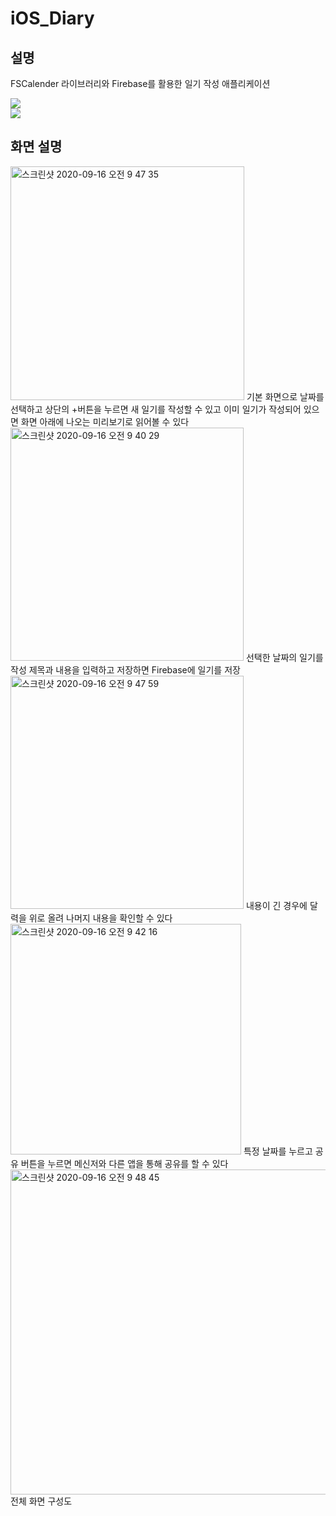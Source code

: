 # iOS_Diary  

## 설명   
FSCalender 라이브러리와 Firebase를 활용한 일기 작성 애플리케이션

![](https://cloud.githubusercontent.com/assets/5186464/16540124/efc51f72-408b-11e6-934a-4e750b8b55bb.png)   
![](https://1.bp.blogspot.com/-YIfQT6q8ZM4/Vzyq5z1B8HI/AAAAAAAAAAc/UmWSSMLKtKgtH7CACElUp12zXkrPK5UoACLcB/s1600/image00.png)   

## 화면 설명   
<img width="374" alt="스크린샷 2020-09-16 오전 9 47 35" src="https://user-images.githubusercontent.com/45002556/93279639-b8118380-f802-11ea-9bfd-a927cc3a7d60.png">
기본 화면으로 날짜를 선택하고 상단의 +버튼을 누르면 새 일기를 작성할 수 있고 이미 일기가 작성되어 있으면 화면 아래에 나오는 미리보기로 읽어볼 수 있다   

<img width="373" alt="스크린샷 2020-09-16 오전 9 40 29" src="https://user-images.githubusercontent.com/45002556/93279366-07a37f80-f802-11ea-8a44-b2ac527fd83d.png">   
선택한 날짜의 일기를 작성 제목과 내용을 입력하고 저장하면 Firebase에 일기를 저장      

<img width="373" alt="스크린샷 2020-09-16 오전 9 47 59" src="https://user-images.githubusercontent.com/45002556/93279745-fb6bf200-f802-11ea-8960-a1d8548f5730.png">
내용이 긴 경우에 달력을 위로 올려 나머지 내용을 확인할 수 있다   

<img width="369" alt="스크린샷 2020-09-16 오전 9 42 16" src="https://user-images.githubusercontent.com/45002556/93279807-21919200-f803-11ea-8de1-ad6ea08ea34b.png">
특정 날짜를 누르고 공유 버튼을 누르면 메신저와 다른 앱을 통해 공유를 할 수 있다   

<img width="520" alt="스크린샷 2020-09-16 오전 9 48 45" src="https://user-images.githubusercontent.com/45002556/93279871-4980f580-f803-11ea-8339-18edf6441d1f.png">
전체 화면 구성도

